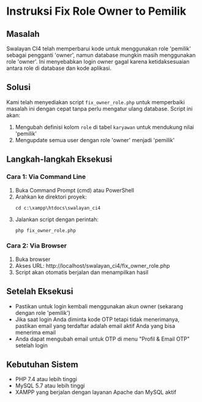 # Instruksi Fix Role Owner to Pemilik

## Masalah

Swalayan CI4 telah memperbarui kode untuk menggunakan role 'pemilik' sebagai pengganti 'owner', namun database mungkin masih menggunakan role 'owner'. Ini menyebabkan login owner gagal karena ketidaksesuaian antara role di database dan kode aplikasi.

## Solusi

Kami telah menyediakan script `fix_owner_role.php` untuk memperbaiki masalah ini dengan cepat tanpa perlu mengatur ulang database. Script ini akan:

1. Mengubah definisi kolom `role` di tabel `karyawan` untuk mendukung nilai 'pemilik'
2. Mengupdate semua user dengan role 'owner' menjadi 'pemilik'

## Langkah-langkah Eksekusi

### Cara 1: Via Command Line

1. Buka Command Prompt (cmd) atau PowerShell
2. Arahkan ke direktori proyek:
   ```
   cd c:\xampp\htdocs\swalayan_ci4
   ```
3. Jalankan script dengan perintah:
   ```
   php fix_owner_role.php
   ```

### Cara 2: Via Browser

1. Buka browser
2. Akses URL: http://localhost/swalayan_ci4/fix_owner_role.php
3. Script akan otomatis berjalan dan menampilkan hasil

## Setelah Eksekusi

- Pastikan untuk login kembali menggunakan akun owner (sekarang dengan role 'pemilik')
- Jika saat login Anda diminta kode OTP tetapi tidak menerimanya, pastikan email yang terdaftar adalah email aktif Anda yang bisa menerima email
- Anda dapat mengubah email untuk OTP di menu "Profil & Email OTP" setelah login

## Kebutuhan Sistem

- PHP 7.4 atau lebih tinggi
- MySQL 5.7 atau lebih tinggi
- XAMPP yang berjalan dengan layanan Apache dan MySQL aktif
